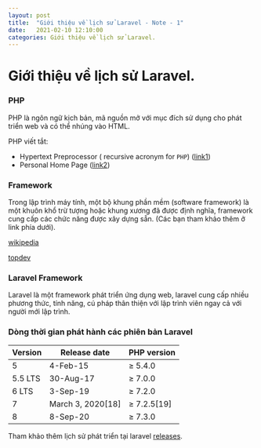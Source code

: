 ```yaml
---
layout: post
title:  "Giới thiệu về lịch sử Laravel - Note - 1"
date:   2021-02-10 12:10:00
categories: Giới thiệu về lịch sử Laravel.
---
```


# Giới thiệu về lịch sử Laravel.

### PHP

PHP là ngôn ngữ kịch bản, mã nguồn mở với mục đích sử dụng cho phát triển web và có thể nhúng vào HTML.

PHP viết tắt:

- Hypertext Preprocessor ( recursive acronym for `PHP`)  ([link1](https://www.php.net/manual/en/intro-whatis.php))
- Personal Home Page ([link2](https://whatis.techtarget.com/definition/Personal-Home-Page-PHP#:~:text=In%20Web%20programming%2C%20Personal%20Home,on%20Linux%20Web%20servers.))

### Framework

Trong lập trình máy tính, một bộ khung phần mềm (software framework) là một khuôn khổ trừ tượng hoặc khung xương đã được định nghĩa, framework cung cấp các chức năng được xây dựng sẵn. (Các bạn tham khảo thêm ở link phía dưới).

[wikipedia](https://en.wikipedia.org/wiki/Software_framework)

[topdev](https://topdev.vn/blog/framework-la-gi-su-khac-biet-giua-framework-va-library/)

### Laravel Framework

Laravel là một framework phát triển ứng dụng web, laravel cung cấp nhiều phương thức, tính năng, cú pháp thân thiện với lập trình viên ngay cả với người mới lập trình.

### Dòng thời gian phát hành các phiên bản Laravel

| Version | Release date      | PHP version |
| ------- | ----------------- | ----------- |
| 5       | 4-Feb-15          | ≥ 5.4.0     |
| 5.5 LTS | 30-Aug-17         | ≥ 7.0.0     |
| 6 LTS   | 3-Sep-19          | ≥ 7.2.0     |
| 7       | March 3, 2020[18] | ≥ 7.2.5[19] |
| 8       | 8-Sep-20          | ≥ 7.3.0     |

Tham khảo thêm lịch sử phát triển tại laravel [releases](https://laravel.com/docs/8.x/releases).
